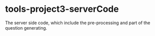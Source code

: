 # tools-project3-serverCode
The server side code, which include the pre-processing and part of the question generating.
